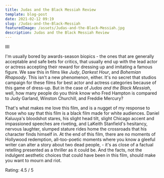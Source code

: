 ```yaml
---
title: Judas and the Black Messiah Review
template: blog-post
date: 2021-02-12 09:19
slug: /Judas-and-the-Black-Messiah
featuredImage: /assets/Judas-and-the-Black-Messiah.jpg
description: Judas and the Black Messiah Review
---
```



llll

I'm usually bored by awards-season biopics - the ones that are generally acceptable and safe bets for critics, that usually end up with the lead actor or actress accepting their reward for dressing up and imitating a famous figure. We saw this in films like *Judy*, *Darkest Hour*, and *Bohemian Rhapsody*. This isn't a new phenomenon, either. It's no secret that studios campaign for these films for best actor and actress categories because of this game of dress-up. But in the case of *Judas and the Black Messiah*, well, how many people do you think know who Fred Hampton is compared to Judy Garland, Winston Churchill, and Freddie Mercury?



That's what makes me love this film, and is a nugget of my response to those who say that this film is a black film made for white audiences. Daniel Kaluuya's bloodshot stares, his slight head tilt, slight Chicago accent and impassioned speeches are riveting, and LaKeith Stanfield's hesitancy, nervous laughter, slumped stature rides home the crossroads that his character finds himself in. At the end of this film, there are no moments of Hollywood redemption, all-too-poetic moments where you know a gleeful writer can alter a story about two dead people, - it's as close of a factual retelling presented as a thriller as it could be. And the facts, not the indulgent aesthetic choices that could have been in this film, should make you want to mourn and riot.


Rating: 4.5 / 5